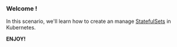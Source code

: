 
<br>

### Welcome !

In this scenario, we'll learn how to create an manage [StatefulSets](https://kubernetes.io/docs/concepts/workloads/controllers/statefulset/) in Kubernetes.

**ENJOY!**
